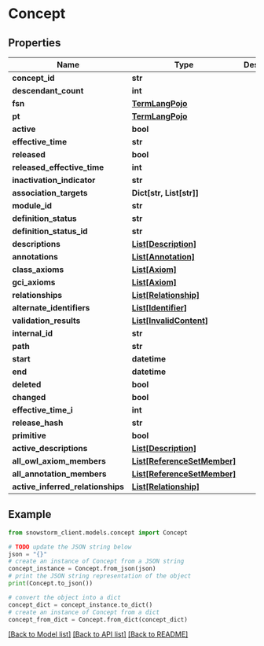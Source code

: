 # Concept


## Properties

Name | Type | Description | Notes
------------ | ------------- | ------------- | -------------
**concept_id** | **str** |  | [optional] 
**descendant_count** | **int** |  | [optional] 
**fsn** | [**TermLangPojo**](TermLangPojo.md) |  | [optional] 
**pt** | [**TermLangPojo**](TermLangPojo.md) |  | [optional] 
**active** | **bool** |  | [optional] 
**effective_time** | **str** |  | [optional] 
**released** | **bool** |  | [optional] 
**released_effective_time** | **int** |  | [optional] 
**inactivation_indicator** | **str** |  | [optional] 
**association_targets** | **Dict[str, List[str]]** |  | [optional] 
**module_id** | **str** |  | [optional] 
**definition_status** | **str** |  | [optional] 
**definition_status_id** | **str** |  | 
**descriptions** | [**List[Description]**](Description.md) |  | [optional] 
**annotations** | [**List[Annotation]**](Annotation.md) |  | [optional] 
**class_axioms** | [**List[Axiom]**](Axiom.md) |  | [optional] 
**gci_axioms** | [**List[Axiom]**](Axiom.md) |  | [optional] 
**relationships** | [**List[Relationship]**](Relationship.md) |  | [optional] 
**alternate_identifiers** | [**List[Identifier]**](Identifier.md) |  | [optional] 
**validation_results** | [**List[InvalidContent]**](InvalidContent.md) |  | [optional] 
**internal_id** | **str** |  | [optional] 
**path** | **str** |  | [optional] 
**start** | **datetime** |  | [optional] 
**end** | **datetime** |  | [optional] 
**deleted** | **bool** |  | [optional] 
**changed** | **bool** |  | [optional] 
**effective_time_i** | **int** |  | [optional] 
**release_hash** | **str** |  | [optional] 
**primitive** | **bool** |  | [optional] 
**active_descriptions** | [**List[Description]**](Description.md) |  | [optional] 
**all_owl_axiom_members** | [**List[ReferenceSetMember]**](ReferenceSetMember.md) |  | [optional] 
**all_annotation_members** | [**List[ReferenceSetMember]**](ReferenceSetMember.md) |  | [optional] 
**active_inferred_relationships** | [**List[Relationship]**](Relationship.md) |  | [optional] 

## Example

```python
from snowstorm_client.models.concept import Concept

# TODO update the JSON string below
json = "{}"
# create an instance of Concept from a JSON string
concept_instance = Concept.from_json(json)
# print the JSON string representation of the object
print(Concept.to_json())

# convert the object into a dict
concept_dict = concept_instance.to_dict()
# create an instance of Concept from a dict
concept_from_dict = Concept.from_dict(concept_dict)
```
[[Back to Model list]](../README.md#documentation-for-models) [[Back to API list]](../README.md#documentation-for-api-endpoints) [[Back to README]](../README.md)


